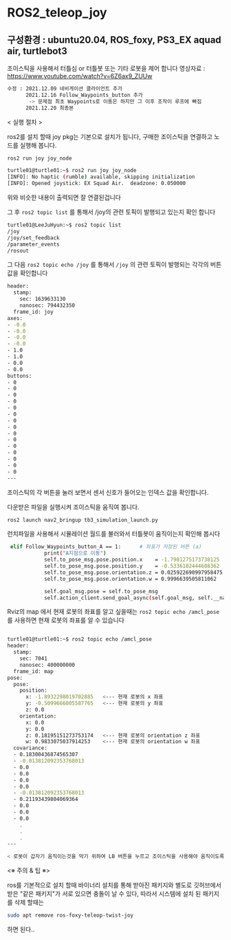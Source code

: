 # ROS2_teleop_joy

## 구성환경 : ubuntu20.04, ROS_foxy, PS3_EX aquad air, turtlebot3

조이스틱을 사용해서 터틀심 or 터틀봇 또는 기타 로봇을 제어 합니다 
영상자료 : https://www.youtube.com/watch?v=6Z6ax9_ZUUw

```bash
수정 : 2021.12.09 네비게이션 클라이언트 추가
      2021.12.16 Follow_Waypoints_button 추가
       -> 문제점 최초 Waypoints로 이동은 하지만 그 이후 조작이 루프에 빠짐
      2021.12.20 최종본  
```

< 실행 절차 >

ros2를 설치 할때 joy pkg는 기본으로 설치가 됩니다, 구매한 조이스틱을 연결하고 노드를 실행해 봅니다.

```bash
ros2 run joy joy_node
```

```bash
turtle01@turtle01:~$ ros2 run joy joy_node 
[INFO]: No haptic (rumble) available, skipping initialization
[INFO]: Opened joystick: EX Squad Air.  deadzone: 0.050000
```
위와 비슷한 내용이 출력되면 잘 연결된겁니다 

그 후  ``` ros2 topic list ``` 를 통해서 /joy의 관련 토픽이 발행되고 있는지 확인 합니다 

```bash
turtle01@LeeJuHyun:~$ ros2 topic list 
/joy
/joy/set_feedback
/parameter_events
/rosout
```

그 다음  ``` ros2 topic echo /joy ``` 를 통해서 ``` /joy ``` 의 관련 토픽이 발행되는 각각의 버튼값을 확인합니다 

```bash
header:
  stamp:
    sec: 1639633130
    nanosec: 794432350
  frame_id: joy
axes:
- -0.0
- -0.0
- -0.0
- -0.0
- 1.0
- 1.0
- 0.0
- 0.0
buttons:
- 0
- 0
- 0
- 0
- 0
- 0
- 0
- 0
- 0
- 0
- 0
- 0
- 0
- 0
- 0
---
```

조이스틱의 각 버튼을 눌러 보면서 센서 신호가 들어오는 인덱스 값을 확인합니다.

다운받은 파일을 실행시켜 조이스틱을 움직여 봅니다.
```bash
ros2 launch nav2_bringup tb3_simulation_launch.py
```

런치파일을 사용해서 시뮬레이션 월드를 불러와서 터틀봇이 움직이는지 확인해 봅시다



```bash
 elif Follow_Waypoints_button_A == 1:      # 좌표가 저장된 버튼 (a)
            print("A지점으로 이동")
            self.to_pose_msg.pose.position.x    = -1.7981275173738125   <--- position.x 좌표
            self.to_pose_msg.pose.position.y    = -0.5336102444608362   <--- position.y 좌표
            self.to_pose_msg.pose.orientation.z = 0.025922690997958475  <--- orientation.z 좌표
            self.to_pose_msg.pose.orientation.w = 0.9996639505811062    <--- orientation.w 좌표

            self.goal_msg.pose = self.to_pose_msg
            self.action_client.send_goal_async(self.goal_msg, self.__navi_action_feedback_callback)
```

Rviz의 map 에서 현재 로봇의 좌표를 알고 싶을때는 ``` ros2 topic echo /amcl_pose ``` 를 사용하면 현재 로봇의 좌표를 알 수 있습니다 

```bash

turtle01@turtle01:~$ ros2 topic echo /amcl_pose 
header:
  stamp:
    sec: 7041
    nanosec: 400000000
  frame_id: map
pose:
  pose:
    position:
      x: -1.8932298019702885   <--- 현재 로봇의 x 좌표 
      y: -0.5099666005587765   <--- 현재 로봇의 y 좌표
      z: 0.0
    orientation:
      x: 0.0
      y: 0.0
      z: 0.18195151273753174   <--- 현재 로봇의 orientation z 좌표  
      w: 0.9833075037914253    <--- 현재 로봇의 orientation w 좌표
  covariance:
  - 0.18300436874565307
  - -0.013812092353768013
  - 0.0
  - 0.0
  - 0.0
  - 0.0
  - -0.013812092353768013
  - 0.21193439804069364
  - 0.0
  - 0.0
  - 0.0
    .
    .
    .
---

```


```bash
< 로봇이 갑자기 움직이는것을 막기 위하여 LB 버튼을 누르고 조이스틱을 사용해야 움직이도록 만들었습니다 >
``` 

<※ 주의 & 팁 ※>

ros를 기본적으로 설치 할때 바이너리 설치를 통해 받아진 패키지와 별도로 깃허브에서 받은 "같은 패키지"가 서로 있으면 충돌이 날 수 있다, 따라서 시스템에 설치 된 패키지를 삭제 할때는 

```bash
sudo apt remove ros-foxy-teleop-twist-joy
```

하면 된다..


